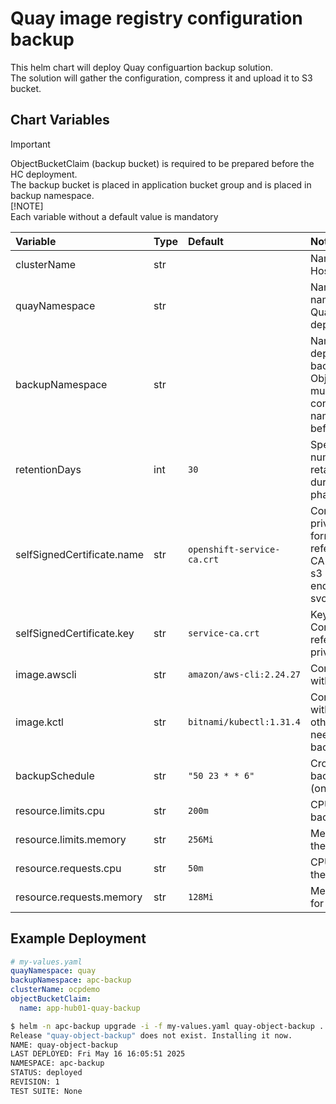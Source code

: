 # Quay image registry configuration backup

This helm chart will deploy Quay configuartion backup solution.  
The solution will gather the configuration, compress it and upload it to S3 bucket.  

## Chart Variables

> [!IMPORTANT]
> ObjectBucketClaim (backup bucket) is required to be prepared before the HC deployment.  
> The backup bucket is placed in application bucket group and is placed in backup namespace.  
> [!NOTE]  
> Each variable without a default value is mandatory  

|Variable                         | Type | Default                         |  Notes |
|:---                             |:---  |:---                             |:---    |
| clusterName                     | str  |                                 | Name of the Hosted Cluster |
| quayNamespace                   | str  |                                 | Name of the namespace where Quay registry is deployed. |
| backupNamespace                 | str  |                                 | Namespace for deploying the backup job. ObjectBucketClaim must be configured in this namespace beforehand. |
| retentionDays                   | int  | `30`                            | Specifies the number of days to retain old backups during the cleanup phase. |
| selfSignedCertificate.name      | str  | `openshift-service-ca.crt`      | ConfigMap with private CA in pem format. Set this to reference private CA for accessing s3 storage endpoint via local svc url |
| selfSignedCertificate.key       | str  | `service-ca.crt`                | Key name in the ConfigMap that references the private CA file. |
| image.awscli                    | str  | `amazon/aws-cli:2.24.27`                       | Container image with `aws` cli tool |
| image.kctl                      | str  | `bitnami/kubectl:1.31.4`  | Container image with `kubectl` and other tooling needed fot the backup. |
| backupSchedule                  | str  | `"50 23 * * 6"`                   | Cron notation for  backup schedule (once per week). |
| resource.limits.cpu             | str  | `200m`                           | CPU limits for the backup job. |
| resource.limits.memory          | str  | `256Mi`                           | Memory limits for the backup job. |
| resource.requests.cpu           | str  | `50m`                           | CPU requests for the backup job. |
| resource.requests.memory        | str  | `128Mi`                           | Memory requests for the backup job. |  

## Example Deployment
```yaml
# my-values.yaml
quayNamespace: quay
backupNamespace: apc-backup
clusterName: ocpdemo
objectBucketClaim:
  name: app-hub01-quay-backup
```

```sh
$ helm -n apc-backup upgrade -i -f my-values.yaml quay-object-backup .  
Release "quay-object-backup" does not exist. Installing it now.
NAME: quay-object-backup
LAST DEPLOYED: Fri May 16 16:05:51 2025
NAMESPACE: apc-backup
STATUS: deployed
REVISION: 1
TEST SUITE: None
```
